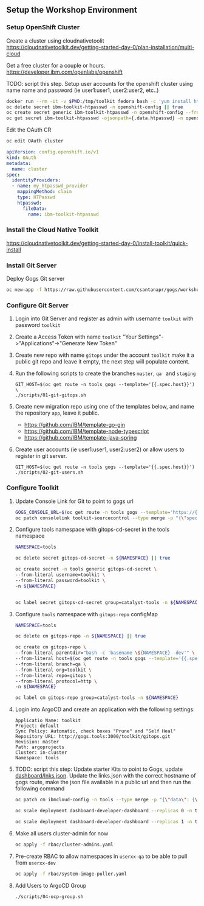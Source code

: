 ## Setup the Workshop Environment

### Setup OpenShift Cluster

Create a cluster using cloudnativetoolit
https://cloudnativetoolkit.dev/getting-started-day-0/plan-installation/multi-cloud

Get a free cluster for a couple or hours.
https://developer.ibm.com/openlabs/openshift

TODO: script this step.
Setup user accounts for the openshift cluster using name name and password (ie user1:user1, user2:user2, etc..)

```bash
docker run --rm -it -v $PWD:/tmp/toolkit fedora bash -c 'yum install httpd-tools -y; /tmp/toolkit/scripts/03-ocp-users.sh'
oc delete secret ibm-toolkit-htpasswd -n openshift-config || true
oc create secret generic ibm-toolkit-htpasswd -n openshift-config --from-file=htpasswd=local/users.htpasswd
oc get secret ibm-toolkit-htpasswd -ojsonpath={.data.htpasswd} -n openshift-config | base64 -d

```
Edit the OAuth CR
```bash
oc edit OAuth cluster
```
```yaml
apiVersion: config.openshift.io/v1
kind: OAuth
metadata:
  name: cluster
spec:
  identityProviders:
  - name: my_htpasswd_provider
    mappingMethod: claim
    type: HTPasswd
    htpasswd:
      fileData:
        name: ibm-toolkit-htpasswd
```



### Install the Cloud Native Toolkit

https://cloudnativetoolkit.dev/getting-started-day-0/install-toolkit/quick-install

### Install Git Server

Deploy Gogs Git server

```bash
oc new-app -f https://raw.githubusercontent.com/csantanapr/gogs/workshop/gogs-template.yaml --param=PROTOCOL=https --param=HOSTNAME=gogs-tools.$(oc get ingresses.config.openshift.io cluster -o template={{.spec.domain}}) -n tools
```

### Configure Git Server

1. Login into Git Server and register as admin with username `toolkit` with password `toolkit`
1. Create a Access Token with name `toolkit` "Your Settings"->"Applications"->"Generate New Token"
1. Create new repo with name `gitops` under the account `toolkit` make it a public git repo and leave it empty, the next step will populate content.
1. Run the following scripts to create the branches `master`, `qa ` and `staging`
    ```
    GIT_HOST=$(oc get route -n tools gogs --template='{{.spec.host}}') \
    ./scripts/01-git-gitops.sh
    ```
1. Create new migration repo using one of the templates below, and  name the repository `app`, leave it public.
    - https://github.com/IBM/template-go-gin
    - https://github.com/IBM/template-node-typescript
    - https://github.com/IBM/template-java-spring

1. Create user accounts (ie user1:user1, user2:user2) or allow users to register in git server.
    ```
    GIT_HOST=$(oc get route -n tools gogs --template='{{.spec.host}}') ./scripts/02-git-users.sh
    ```

### Configure Toolkit

1. Update Console Link for Git to point to gogs url
    ```bash
    GOGS_CONSOLE_URL=$(oc get route -n tools gogs --template='https://{{.spec.host}}')
    oc patch consolelink toolkit-sourcecontrol --type merge -p "{\"spec\": {\"href\": \"$GOGS_CONSOLE_URL\"}}"
    ```
1. Configure tools namespace with gitops-cd-secret in the tools namespace
    ```bash
    NAMESPACE=tools

    oc delete secret gitops-cd-secret -n ${NAMESPACE} || true

    oc create secret -n tools generic gitops-cd-secret \
    --from-literal username=toolkit \
    --from-literal password=toolkit \
    -n ${NAMESPACE}


    oc label secret gitops-cd-secret group=catalyst-tools -n ${NAMESPACE}
    ```
1. Configure `tools` namespace with `gitops-repo` configMap
    ```bash
    NAMESPACE=tools

    oc delete cm gitops-repo -n ${NAMESPACE} || true

    oc create cm gitops-repo \
    --from-literal parentdir="bash -c 'basename \${NAMESPACE} -dev'" \
    --from-literal host=$(oc get route -n tools gogs --template='{{.spec.host}}') \
    --from-literal branch=qa \
    --from-literal org=toolkit \
    --from-literal repo=gitops \
    --from-literal protocol=http \
    -n ${NAMESPACE}

    oc label cm gitops-repo group=catalyst-tools -n ${NAMESPACE}
    ```
1. Login into ArgoCD and create an application with the following settings:
    ```
    Applicatio Name: toolkit
    Project: default
    Sync Policy: Automatic, check boxes "Prune" and "Self Heal"
    Repository URL: http://gogs.tools:3000/toolkit/gitops.git
    Revision: master
    Path: argoprojects
    Cluster: in-cluster
    Namespace: tools
    ```
1. TODO: script this step: Update starter Kits to point to Gogs, update [dashboard/lnks.json](dashboard/lnks.json). Update the links.json with the correct hostname of gogs route, make the json file available in a public url and then run the following command
    ```bash
    oc patch cm ibmcloud-config -n tools --type merge -p "{\"data\": {\"LINKS_URL\": \"https://raw.githubusercontent.com/ibm-garage-cloud/cloud-native-toolkit-workshops/main/dashboard/links.json\"}}"

    oc scale deployment dashboard-developer-dashboard --replicas 0 -n tools

    oc scale deployment dashboard-developer-dashboard --replicas 1 -n tools
    ```
1. Make all users cluster-admin for now
   ```bash
   oc apply -f rbac/cluster-admins.yaml
   ```
1. Pre-create RBAC to allow namespaces in `userxx-qa` to be able to pull from `userxx-dev`
    ```bash
    oc apply -f rbac/system-image-puller.yaml
    ```
1. Add Users to ArgoCD Group
    ```bash
    ./scripts/04-ocp-group.sh
    ```